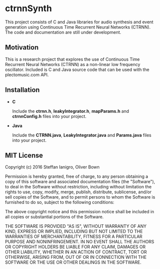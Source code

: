 # ctrnnSynth

This project consists of C and Java libraries for audio synthesis and event generation using Continuous Time Recurrent Neural Networks (CTRNN).
The code and documentation are still under development.

## Motivation

This is a research project that explores the use of Continuous Time Recurrent Neural Networks (CTRNN) as a non-linear low frequency oscillator. Included is C and Java source code that can be used with the plectomusic.com API.

## Installation

- **C**

  Include the **ctrnn.h**, **leakyIntegrator.h**, **mapParams.h** and **ctrnnConfig.h** files into your project.

- **Java**

   Include the **CTRNN.java**, **LeakyIntegrator.java** and **Params.java** files into your project.


## MIT License

Copyright (c) 2016 Steffan Ianigro, Oliver Bown

Permission is hereby granted, free of charge, to any person obtaining a copy of this software and associated documentation files (the "Software"), to deal in the Software without restriction, including without limitation the rights to use, copy, modify, merge, publish, distribute, sublicense, and/or sell copies of the Software, and to permit persons to whom the Software is furnished to do so, subject to the following conditions:

The above copyright notice and this permission notice shall be included in all copies or substantial portions of the Software.

THE SOFTWARE IS PROVIDED "AS IS", WITHOUT WARRANTY OF ANY KIND, EXPRESS OR IMPLIED, INCLUDING BUT NOT LIMITED TO THE WARRANTIES OF MERCHANTABILITY, FITNESS FOR A PARTICULAR PURPOSE AND NONINFRINGEMENT. IN NO EVENT SHALL THE AUTHORS OR COPYRIGHT HOLDERS BE LIABLE FOR ANY CLAIM, DAMAGES OR OTHER LIABILITY, WHETHER IN AN ACTION OF CONTRACT, TORT OR OTHERWISE, ARISING FROM, OUT OF OR IN CONNECTION WITH THE SOFTWARE OR THE USE OR OTHER DEALINGS IN THE SOFTWARE.
